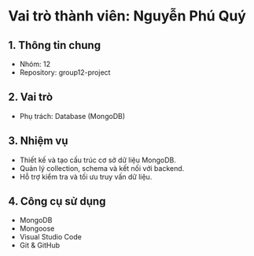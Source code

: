 # Vai trò thành viên: Nguyễn Phú Quý

## 1. Thông tin chung
- Nhóm: 12
- Repository: group12-project

## 2. Vai trò
- Phụ trách: Database (MongoDB)

## 3. Nhiệm vụ
- Thiết kế và tạo cấu trúc cơ sở dữ liệu MongoDB.
- Quản lý collection, schema và kết nối với backend.
- Hỗ trợ kiểm tra và tối ưu truy vấn dữ liệu.

## 4. Công cụ sử dụng
- MongoDB
- Mongoose
- Visual Studio Code
- Git & GitHub

